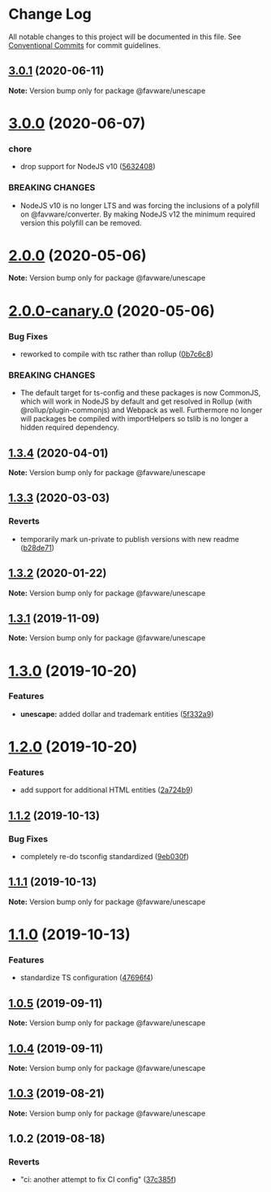 # Change Log

All notable changes to this project will be documented in this file.
See [Conventional Commits](https://conventionalcommits.org) for commit guidelines.

## [3.0.1](https://github.com/favware/node-packages/compare/@favware/unescape@3.0.0...@favware/unescape@3.0.1) (2020-06-11)

**Note:** Version bump only for package @favware/unescape





# [3.0.0](https://github.com/favware/node-packages/compare/@favware/unescape@2.0.0...@favware/unescape@3.0.0) (2020-06-07)


### chore

* drop support for NodeJS v10 ([5632408](https://github.com/favware/node-packages/commit/56324085cb35a10eecaec28f619fae01417055a7))


### BREAKING CHANGES

* NodeJS v10 is no longer LTS and was forcing the inclusions of a polyfill on
@favware/converter. By making NodeJS v12 the minimum required version this polyfill can be removed.





# [2.0.0](https://github.com/favware/node-packages/compare/@favware/unescape@2.0.0-canary.0...@favware/unescape@2.0.0) (2020-05-06)

**Note:** Version bump only for package @favware/unescape





# [2.0.0-canary.0](https://github.com/favware/node-packages/compare/@favware/unescape@1.3.4...@favware/unescape@2.0.0-canary.0) (2020-05-06)


### Bug Fixes

* reworked to compile with tsc rather than rollup ([0b7c6c8](https://github.com/favware/node-packages/commit/0b7c6c81fab75fd298eea8427bbee373d91306bb))


### BREAKING CHANGES

* The default target for ts-config and these packages is now CommonJS, which will
work in NodeJS by default and get resolved in Rollup (with @rollup/plugin-commonjs) and Webpack as
well. Furthermore no longer will packages be compiled with importHelpers so tslib is no longer a
hidden required dependency.





## [1.3.4](https://github.com/favware/node-packages/compare/@favware/unescape@1.3.3...@favware/unescape@1.3.4) (2020-04-01)

**Note:** Version bump only for package @favware/unescape

## [1.3.3](https://github.com/favware/node-packages/compare/@favware/unescape@1.3.2...@favware/unescape@1.3.3) (2020-03-03)

### Reverts

- temporarily mark un-private to publish versions with new readme ([b28de71](https://github.com/favware/node-packages/commit/b28de7170e5d3fe052c5a4cfbe9fa1d1fd5b03ac))

## [1.3.2](https://github.com/favware/node-packages/compare/@favware/unescape@1.3.1...@favware/unescape@1.3.2) (2020-01-22)

**Note:** Version bump only for package @favware/unescape

## [1.3.1](https://github.com/favware/node-packages/compare/@favware/unescape@1.3.0...@favware/unescape@1.3.1) (2019-11-09)

**Note:** Version bump only for package @favware/unescape

# [1.3.0](https://github.com/favware/node-packages/compare/@favware/unescape@1.2.0...@favware/unescape@1.3.0) (2019-10-20)

### Features

- **unescape:** added dollar and trademark entities ([5f332a9](https://github.com/favware/node-packages/commit/5f332a9cff59406519f0a718712723642949db67))

# [1.2.0](https://github.com/favware/node-packages/compare/@favware/unescape@1.1.2...@favware/unescape@1.2.0) (2019-10-20)

### Features

- add support for additional HTML entities ([2a724b9](https://github.com/favware/node-packages/commit/2a724b9a14e843b9a512e518a52614b8a8566e7c))

## [1.1.2](https://github.com/favware/node-packages/compare/@favware/unescape@1.1.1...@favware/unescape@1.1.2) (2019-10-13)

### Bug Fixes

- completely re-do tsconfig standardized ([9eb030f](https://github.com/favware/node-packages/commit/9eb030fdf1deb75d5ae8b273d0e9c359bcb985a1))

## [1.1.1](https://github.com/favware/node-packages/compare/@favware/unescape@1.1.0...@favware/unescape@1.1.1) (2019-10-13)

**Note:** Version bump only for package @favware/unescape

# [1.1.0](https://github.com/favware/node-packages/compare/@favware/unescape@1.0.5...@favware/unescape@1.1.0) (2019-10-13)

### Features

- standardize TS configuration ([47696f4](https://github.com/favware/node-packages/commit/47696f4e1dd2632b305ff9789cdd6c473fa709ca))

## [1.0.5](https://github.com/favware/node-packages/compare/@favware/unescape@1.0.4...@favware/unescape@1.0.5) (2019-09-11)

**Note:** Version bump only for package @favware/unescape

## [1.0.4](https://github.com/favware/node-packages/compare/@favware/unescape@1.0.3...@favware/unescape@1.0.4) (2019-09-11)

**Note:** Version bump only for package @favware/unescape

## [1.0.3](https://github.com/favware/node-packages/compare/@favware/unescape@1.0.2...@favware/unescape@1.0.3) (2019-08-21)

**Note:** Version bump only for package @favware/unescape

## 1.0.2 (2019-08-18)

### Reverts

- "ci: another attempt to fix CI config" ([37c385f](https://github.com/favware/node-packages/commit/37c385f))
